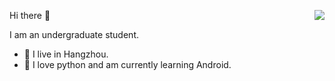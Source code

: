 Hi there 👋
<img align="right" src="https://github-readme-stats-jade-nine-24.vercel.app/api/top-langs/?username=Rea1-ms&theme=radical&show_icons=true&include_all_commits=true&count_private=true&layout=compact" />

I am an undergraduate student.

- 🥵 I live in Hangzhou.
- 🌱 I love python and am currently learning Android.



<!--
**Rea1-ms/Rea1-ms** is a ✨ _special_ ✨ repository because its `README.md` (this file) appears on your GitHub profile.

Here are some ideas to get you started:

- 🔭 I’m currently working on ...
- 🌱 I’m currently learning ...
- 👯 I’m looking to collaborate on ...
- 🤔 I’m looking for help with ...
- 💬 Ask me about ...
- 📫 How to reach me: ...
- 😄 Pronouns: ...
- ⚡ Fun fact: ...
-->